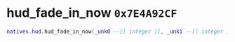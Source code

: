 # hud_fade_in_now `0x7E4A92CF`

```lua
natives.hud.hud_fade_in_now(_unk0 --[[ integer ]], _unk1 --[[ integer ]])
```